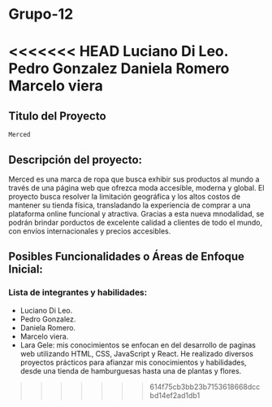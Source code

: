 # Grupo-12
<<<<<<< HEAD
Luciano Di Leo.
Pedro Gonzalez
Daniela Romero
Marcelo viera
=======

## Titulo del Proyecto
    Merced
## Descripción del proyecto:
Merced es una marca de ropa que busca exhibir sus productos al mundo a través de una página web que ofrezca moda accesible, moderna y global. El proyecto busca resolver la limitación geográfica y los altos costos de mantener su tienda física, transladando la experiencia de comprar a una plataforma online funcional y atractiva. Gracias a esta nueva mnodalidad, se podrán brindar porductos de excelente calidad a clientes de todo el mundo, con envíos internacionales y precios accesibles.


## Posibles Funcionalidades o Áreas de Enfoque Inicial:
<!--Pendiente -->


### Lista de integrantes y habilidades:
- Luciano Di Leo.
- Pedro Gonzalez.
- Daniela Romero.
- Marcelo viera.
- Lara Gele: mis conocimientos se enfocan en del desarrollo de paginas web utilizando HTML, CSS, JavaScript y React. He realizado diversos proyectos prácticos para afianzar mis conocimientos y habilidades, desde una tienda de hamburguesas hasta una de plantas y flores.
>>>>>>> 614f75cb3bb23b7153618668dccbd14ef2ad1db1
